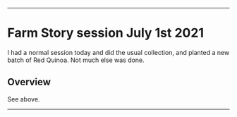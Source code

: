 
***

# Farm Story session July 1st 2021

I had a normal session today and did the usual collection, and planted a new batch of Red Quinoa. Not much else was done.

## Overview

See above.

***
